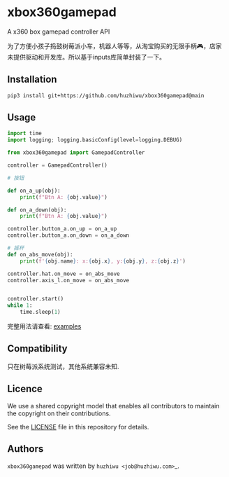 xbox360gamepad
==============

A x360 box gamepad controller API

为了方便小孩子捣鼓树莓派小车，机器人等等，从淘宝购买的无限手柄🎮，店家未提供驱动和开发库。所以基于inputs库简单封装了一下。


Installation
------------
```sh
pip3 install git+https://github.com/huzhiwu/xbox360gamepad@main
```

Usage
-----

```python
import time
import logging; logging.basicConfig(level=logging.DEBUG)

from xbox360gamepad import GamepadController

controller = GamepadController()

# 按钮

def on_a_up(obj):
    print(f"Btn A: {obj.value}")

def on_a_down(obj):
    print(f"Btn A: {obj.value}")

controller.button_a.on_up = on_a_up
controller.button_a.on_down = on_a_down

# 摇杆
def on_abs_move(obj):
    print(f'{obj.name}: x:{obj.x}, y:{obj.y}, z:{obj.z}')

controller.hat.on_move = on_abs_move
controller.axis_l.on_move = on_abs_move


controller.start()
while 1:
    time.sleep(1)

```


完整用法请查看: [examples](examples) 

Compatibility
-------------
只在树莓派系统测试，其他系统兼容未知. 

Licence
-------
We use a shared copyright model that enables all contributors to maintain the
copyright on their contributions.

See the [LICENSE](LICENSE) file in this repository for details.

Authors
-------

`xbox360gamepad` was written by `huzhiwu <job@huzhiwu.com>`_.
